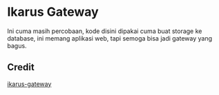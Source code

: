 # Ikarus Gateway

Ini cuma masih percobaan, kode disini dipakai cuma buat storage ke database, ini memang aplikasi web, tapi semoga bisa jadi gateway yang bagus.


## Credit

[ikarus-gateway](https://ikarus-gateway.herokuapp.com)
